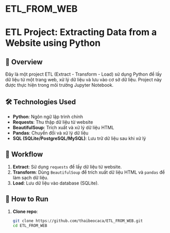 # ETL_FROM_WEB
# ETL Project: Extracting Data from a Website using Python

## 📌 Overview
Đây là một project ETL (Extract - Transform - Load) sử dụng Python để lấy dữ liệu từ một trang web, xử lý dữ liệu và lưu vào cơ sở dữ liệu. Project này được thực hiện trong môi trường Jupyter Notebook.

## 🛠️ Technologies Used
- **Python**: Ngôn ngữ lập trình chính
- **Requests**: Thu thập dữ liệu từ website
- **BeautifulSoup**: Trích xuất và xử lý dữ liệu HTML
- **Pandas**: Chuyển đổi và xử lý dữ liệu
- **SQL (SQLite/PostgreSQL/MySQL)**: Lưu trữ dữ liệu sau khi xử lý

## 📌 Workflow
1. **Extract**: Sử dụng `requests` để lấy dữ liệu từ website.  
2. **Transform**: Dùng `BeautifulSoup` để trích xuất dữ liệu HTML và `pandas` để làm sạch dữ liệu.  
3. **Load**: Lưu dữ liệu vào database (SQLite).  

## 🚀 How to Run
1. **Clone repo**:
   ```bash
   git clone https://github.com/thaibeocaca/ETL_FROM_WEB.git
   cd ETL_FROM_WEB
